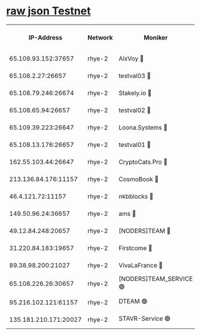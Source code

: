 
[raw json Testnet](https://rpc-check.quickt.stavr.tech/quickt/rpc-quickt-result.json)
=


<table><tr><th>IP-Address</th><th>Network</th><th>Moniker</th><th>Latest Block Height</th><th>Earliest Block Height</th><th>Catching Up</th><th>Tx Index</th><th>Voting Power</th><th>Scan Time</th></tr><tr><td>65.109.93.152:37657</td><td>rhye-2</td><td>AlxVoy 🔴</td><td>271534</td><td>1</td><td>False</td><td>on</td><td>144071</td><td>2024-01-10T11:38:09.979353164UTC</td></tr><tr><td>65.108.2.27:26657</td><td>rhye-2</td><td>testval03 🔴</td><td>271535</td><td>1</td><td>False</td><td>on</td><td>11002050</td><td>2024-01-10T11:38:12.845548382UTC</td></tr><tr><td>65.108.79.246:26674</td><td>rhye-2</td><td>Stakely.io 🔴</td><td>271535</td><td>1</td><td>False</td><td>on</td><td>10010</td><td>2024-01-10T11:38:17.276441141UTC</td></tr><tr><td>65.108.65.94:26657</td><td>rhye-2</td><td>testval02 🔴</td><td>271536</td><td>1</td><td>False</td><td>on</td><td>11002050</td><td>2024-01-10T11:38:20.118971519UTC</td></tr><tr><td>65.109.39.223:26647</td><td>rhye-2</td><td>Loona.Systems 🔴</td><td>271536</td><td>1</td><td>False</td><td>off</td><td>86949</td><td>2024-01-10T11:38:22.569450488UTC</td></tr><tr><td>65.108.13.176:26657</td><td>rhye-2</td><td>testval01 🔴</td><td>271536</td><td>1</td><td>False</td><td>on</td><td>13082010</td><td>2024-01-10T11:38:23.365928069UTC</td></tr><tr><td>162.55.103.44:26647</td><td>rhye-2</td><td>CryptoCats.Pro 🔴</td><td>271542</td><td>1</td><td>False</td><td>off</td><td>9999</td><td>2024-01-10T11:38:55.747898847UTC</td></tr><tr><td>213.136.84.176:11157</td><td>rhye-2</td><td>CosmoBook 🔴</td><td>271541</td><td>65301</td><td>False</td><td>off</td><td>1528057</td><td>2024-01-10T11:38:49.351835705UTC</td></tr><tr><td>46.4.121.72:11157</td><td>rhye-2</td><td>nkbblocks 🔴</td><td>271534</td><td>70101</td><td>False</td><td>off</td><td>81491</td><td>2024-01-10T11:38:05.192926120UTC</td></tr><tr><td>149.50.96.24:36657</td><td>rhye-2</td><td>ams 🔴</td><td>271539</td><td>133501</td><td>False</td><td>on</td><td>10786</td><td>2024-01-10T11:38:38.776047233UTC</td></tr><tr><td>49.12.84.248:20657</td><td>rhye-2</td><td>[NODERS]TEAM 🔴</td><td>271539</td><td>146001</td><td>False</td><td>on</td><td>59690</td><td>2024-01-10T11:38:36.352855013UTC</td></tr><tr><td>31.220.84.183:19657</td><td>rhye-2</td><td>Firstcome 🔴</td><td>271535</td><td>165001</td><td>False</td><td>off</td><td>724902</td><td>2024-01-10T11:38:12.454340810UTC</td></tr><tr><td>89.38.98.200:21027</td><td>rhye-2</td><td>VivaLaFrance 🔴</td><td>271534</td><td>220501</td><td>False</td><td>off</td><td>10000</td><td>2024-01-10T11:38:07.603903659UTC</td></tr><tr><td>65.108.226.26:30657</td><td>rhye-2</td><td>[NODERS]TEAM_SERVICE 🟢</td><td>271536</td><td>241501</td><td>False</td><td>on</td><td>0</td><td>2024-01-10T11:38:22.972840850UTC</td></tr><tr><td>95.216.102.121:61157</td><td>rhye-2</td><td>DTEAM 🟢</td><td>271535</td><td>260701</td><td>False</td><td>on</td><td>0</td><td>2024-01-10T11:38:17.680310209UTC</td></tr><tr><td>135.181.210.171:20027</td><td>rhye-2</td><td>STAVR-Service 🟢</td><td>271538</td><td>268501</td><td>False</td><td>on</td><td>0</td><td>2024-01-10T11:38:34.013568025UTC</td></tr></table>